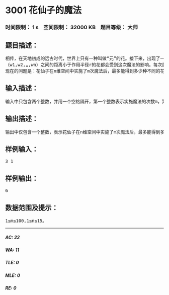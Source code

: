 # 3001 花仙子的魔法   
### 时间限制： 1 s&nbsp;&nbsp;&nbsp;&nbsp;空间限制： 32000 KB&nbsp;&nbsp;&nbsp;&nbsp;题目等级： 大师  
## 题目描述：  

<pre>
相传，在天地初成的远古时代，世界上只有一种叫做“元”的花。接下来，出现了一位拥有魔法的花仙子，她能给花附加属性，从此，“元”便不断变异，产生了大千世界千奇百怪的各种各样的花。据说，花仙子既可存在于二维空间（平面），又可存在于三维空间（立体），还可存在于n维空间（想象）。二维空间的点可用向量（x1,x2）表示，三维空间的点可用向量（x1,x2,x3）表示，一般来说，n维空间的点可用向量（x1,x2,„,xn）表示。而n维空间中两点（x1,x2,„,xn）与（w1,w2,„,wn）之间的距离定义为∑((xi-wi)^2)。在n维空间中，花仙子每实施魔法就要选择一个参考点（w1,w2,„,wn）和一个作用半径r，并且参考点的位置和作用半径的大小可以任意选择。这时，n维空间中所有与参考点  
（w1,w2,„,wn）之间的距离小于作用半径r的花都会受到这次魔法的影响。每次魔法都会给受到影响的花带来不同的属性，且的效果可以叠加。一般来说，若花仙子总共实施了m次魔法，则n维空间中处于某点的花所具有的属性可用长度为m的二进制串a1a2„am来描述，其中对1≤i≤m，若该花受到第i次魔法的影响，则ai的值为1,否则为0。显然，不同的属性对应不同的花。  
现在的问题是：花仙子在n维空间中实施了m次魔法后，最多能得到多少种不同的花？
</pre>
  
  
## 输入描述：  

<pre>
输入中只包含两个整数，并用一个空格隔开，第一个整数表示实施魔法的次数m，第二个整数表示空间的维数n。
</pre>
  
  
## 输出描述：  

<pre>
输出中仅包含一个整数，表示花仙子在n维空间中实施了m次魔法后，最多能得到多少种不同的花。
</pre>
  
  
## 样例输入：  

<pre>
3 1
</pre>
  
  
## 样例输出：  

<pre>
6
</pre>
  
  
## 数据范围及提示：  

<pre>
1≤m≤100,1≤n≤15。
</pre>
  
  
***  

##### AC: 22  
##### WA: 11  
##### TLE: 0  
##### MLE: 0  
##### RE: 0  
